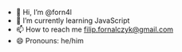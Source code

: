 - 👋 Hi, I’m @forn4l
- 🌱 I’m currently learning JavaScript
- 📫 How to reach me filip.fornalczyk@gmail.com
- 😄 Pronouns: he/him
